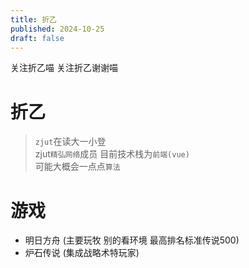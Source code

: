```yaml
---
title: 折乙
published: 2024-10-25
draft: false
---
```

关注折乙喵 关注折乙谢谢喵
# 折乙 
> `zjut`在读大一小登  
> zjut`精弘网络`成员
> 目前技术栈为`前端(vue)`  
> 可能大概会一点点`算法`

# 游戏
- 明日方舟 (主要玩牧 别的看环境 最高排名标准传说500)
- 炉石传说 (集成战略术特玩家)